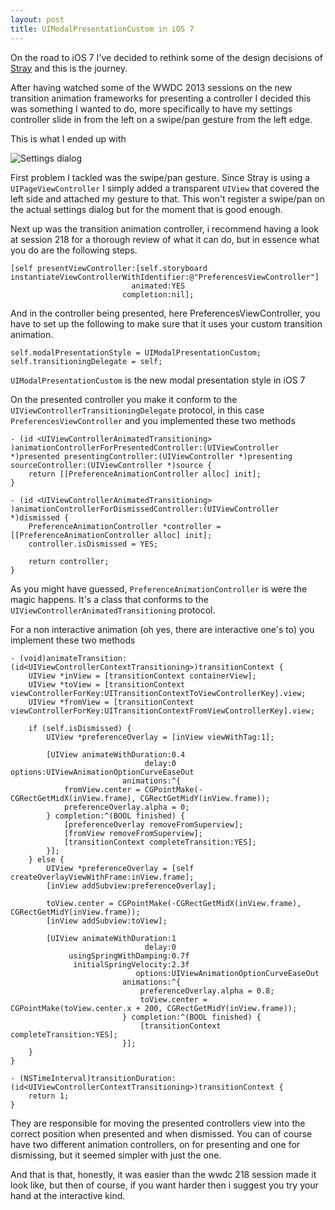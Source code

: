```yaml
---
layout: post
title: UIModalPresentationCustom in iOS 7
---
```


On the road to iOS 7 I've decided to rethink some of the design decisions of [Stray](http://itunes.apple.com/app/stray/id570951876?mt=8) and this is the journey.

After having watched some of the WWDC 2013 sessions on the new transition animation frameworks for presenting a controller I decided this was something I wanted to do, more specifically to have my settings controller slide in from the left on a swipe/pan gesture from the left edge.

This is what I ended up with

![Settings dialog](http://cdn.artsoftheinsane.com/blog/iOS%20Simulator%20Screen%20shot%2027%20aug%202013%2019.16.31.png)

First problem I tackled was the swipe/pan gesture. Since Stray is using a `UIPageViewController` I simply added a transparent `UIView` that covered the left side and attached my gesture to that. This won't register a swipe/pan on the actual settings dialog but for the moment that is good enough.

Next up was the transition animation controller, i recommend having a look at session 218 for a thorough review of what it can do, but in essence what you do are the following steps.

	[self presentViewController:[self.storyboard instantiateViewControllerWithIdentifier:@"PreferencesViewController"]
                               animated:YES
                             completion:nil];


And in the controller being presented, here PreferencesViewController, you have to set up the following to make sure that it uses your custom transition animation.

	self.modalPresentationStyle = UIModalPresentationCustom;
	self.transitioningDelegate = self;

`UIModalPresentationCustom` is the new modal presentation style in iOS 7

On the presented controller you make it conform to the `UIViewControllerTransitioningDelegate` protocol, in this case `PreferencesViewController` and you implemented these two methods

	- (id <UIViewControllerAnimatedTransitioning> )animationControllerForPresentedController:(UIViewController *)presented presentingController:(UIViewController *)presenting sourceController:(UIViewController *)source {
		return [[PreferenceAnimationController alloc] init];
	}

	- (id <UIViewControllerAnimatedTransitioning> )animationControllerForDismissedController:(UIViewController *)dismissed {
		PreferenceAnimationController *controller = [[PreferenceAnimationController alloc] init];
		controller.isDismissed = YES;

		return controller;
	}

As you might have guessed, `PreferenceAnimationController` is were the magic happens. It's a class that conforms to the `UIViewControllerAnimatedTransitioning` protocol.

For a non interactive animation (oh yes, there are interactive one's to) you implement these two methods

	- (void)animateTransition:(id<UIViewControllerContextTransitioning>)transitionContext {
	    UIView *inView = [transitionContext containerView];
	    UIView *toView = [transitionContext viewControllerForKey:UITransitionContextToViewControllerKey].view;
	    UIView *fromView = [transitionContext viewControllerForKey:UITransitionContextFromViewControllerKey].view;

	    if (self.isDismissed) {
	        UIView *preferenceOverlay = [inView viewWithTag:1];

	        [UIView animateWithDuration:0.4
	                              delay:0 options:UIViewAnimationOptionCurveEaseOut
	                         animations:^{
	            fromView.center = CGPointMake(-CGRectGetMidX(inView.frame), CGRectGetMidY(inView.frame));
	            preferenceOverlay.alpha = 0;
	        } completion:^(BOOL finished) {
	            [preferenceOverlay removeFromSuperview];
	            [fromView removeFromSuperview];
	            [transitionContext completeTransition:YES];
	        }];
	    } else {
	        UIView *preferenceOverlay = [self createOverlayViewWithFrame:inView.frame];
	        [inView addSubview:preferenceOverlay];

	        toView.center = CGPointMake(-CGRectGetMidX(inView.frame), CGRectGetMidY(inView.frame));
	        [inView addSubview:toView];

	        [UIView animateWithDuration:1
	                              delay:0
	             usingSpringWithDamping:0.7f
	              initialSpringVelocity:2.3f
	                            options:UIViewAnimationOptionCurveEaseOut
	                         animations:^{
	                             preferenceOverlay.alpha = 0.8;
	                             toView.center = CGPointMake(toView.center.x + 200, CGRectGetMidY(inView.frame));
	                         } completion:^(BOOL finished) {
	                             [transitionContext completeTransition:YES];
	                         }];
	    }
	}

	- (NSTimeInterval)transitionDuration:(id<UIViewControllerContextTransitioning>)transitionContext {
	    return 1;
	}

They are responsible for moving the presented controllers view into the correct position when presented and when dismissed. You can of course have two different animation controllers, on for presenting and one for dismissing, but it seemed simpler with just the one.

And that is that, honestly, it was easier than the wwdc 218 session made it look like, but then of course, if you want harder then i suggest you try your hand at the interactive kind.
